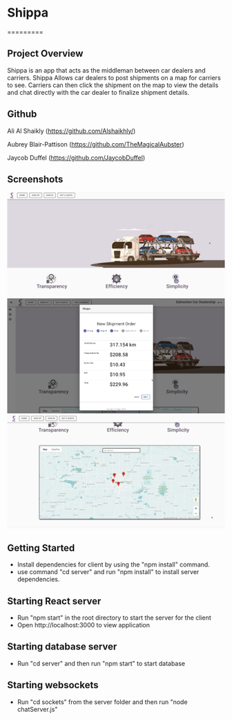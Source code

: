 

# Shippa
=========

## Project Overview
Shippa is an app that acts as the middleman between car dealers and carriers. 
Shippa Allows car dealers to post shipments on a map 
for carriers to see. Carriers can then click the shipment on the
map to view the details and chat directly with the car dealer to finalize shipment details.


## Github
Ali Al Shaikly (https://github.com/Alshaikhly/)

Aubrey Blair-Pattison (https://github.com/TheMagicalAubster)

Jaycob Duffel (https://github.com/JaycobDuffel)

## Screenshots

![Home Page](https://github.com/JaycobDuffel/Shippa/blob/master/public/images/Screen%20Shot%202020-08-11%20at%209.12.04%20PM.png?raw=true)
![Adding Shipment](https://github.com/JaycobDuffel/Shippa/blob/master/public/images/Screen%20Shot%202020-08-12%20at%206.52.49%20PM.png?raw=true)
![Showing Map](https://github.com/JaycobDuffel/Shippa/blob/master/public/images/Screen%20Shot%202020-08-12%20at%206.53.35%20PM.png?raw=true)

## Getting Started
- Install dependencies for client by using the "npm install" command.
- use command "cd server" and run "npm install" to install server dependencies.

## Starting React server

- Run "npm start" in the root directory to start the server for the client
- Open http://localhost:3000 to view application

## Starting database server

- Run "cd server" and then run "npm start" to start database

## Starting websockets

- Run "cd sockets" from the server folder and then run "node chatServer.js"

